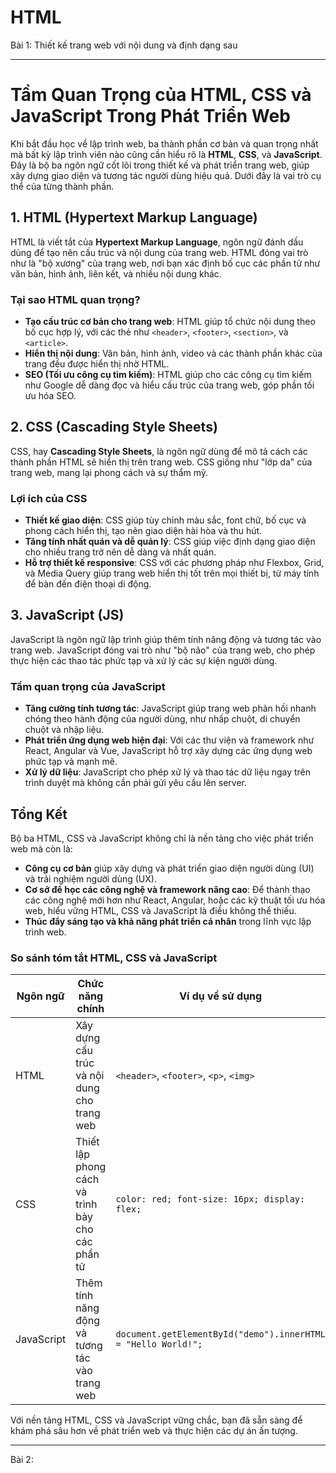 # HTML

Bài 1: Thiết kế trang web với nội dung và định dạng sau

---

# Tầm Quan Trọng của HTML, CSS và JavaScript Trong Phát Triển Web

Khi bắt đầu học về lập trình web, ba thành phần cơ bản và quan trọng nhất mà bất kỳ lập trình viên nào cũng cần hiểu rõ là **HTML**, **CSS**, và **JavaScript**. Đây là bộ ba ngôn ngữ cốt lõi trong thiết kế và phát triển trang web, giúp xây dựng giao diện và tương tác người dùng hiệu quả. Dưới đây là vai trò cụ thể của từng thành phần.

## 1. HTML (Hypertext Markup Language)

HTML là viết tắt của **Hypertext Markup Language**, ngôn ngữ đánh dấu dùng để tạo nên cấu trúc và nội dung của trang web. HTML đóng vai trò như là "bộ xương" của trang web, nơi bạn xác định bố cục các phần tử như văn bản, hình ảnh, liên kết, và nhiều nội dung khác.

### Tại sao HTML quan trọng?

- **Tạo cấu trúc cơ bản cho trang web**: HTML giúp tổ chức nội dung theo bố cục hợp lý, với các thẻ như `<header>`, `<footer>`, `<section>`, và `<article>`.
- **Hiển thị nội dung**: Văn bản, hình ảnh, video và các thành phần khác của trang đều được hiển thị nhờ HTML.
- **SEO (Tối ưu công cụ tìm kiếm)**: HTML giúp cho các công cụ tìm kiếm như Google dễ dàng đọc và hiểu cấu trúc của trang web, góp phần tối ưu hóa SEO.

## 2. CSS (Cascading Style Sheets)

CSS, hay **Cascading Style Sheets**, là ngôn ngữ dùng để mô tả cách các thành phần HTML sẽ hiển thị trên trang web. CSS giống như "lớp da" của trang web, mang lại phong cách và sự thẩm mỹ.

### Lợi ích của CSS

- **Thiết kế giao diện**: CSS giúp tùy chỉnh màu sắc, font chữ, bố cục và phong cách hiển thị, tạo nên giao diện hài hòa và thu hút.
- **Tăng tính nhất quán và dễ quản lý**: CSS giúp việc định dạng giao diện cho nhiều trang trở nên dễ dàng và nhất quán.
- **Hỗ trợ thiết kế responsive**: CSS với các phương pháp như Flexbox, Grid, và Media Query giúp trang web hiển thị tốt trên mọi thiết bị, từ máy tính để bàn đến điện thoại di động.

## 3. JavaScript (JS)

JavaScript là ngôn ngữ lập trình giúp thêm tính năng động và tương tác vào trang web. JavaScript đóng vai trò như "bộ não" của trang web, cho phép thực hiện các thao tác phức tạp và xử lý các sự kiện người dùng.

### Tầm quan trọng của JavaScript

- **Tăng cường tính tương tác**: JavaScript giúp trang web phản hồi nhanh chóng theo hành động của người dùng, như nhấp chuột, di chuyển chuột và nhập liệu.
- **Phát triển ứng dụng web hiện đại**: Với các thư viện và framework như React, Angular và Vue, JavaScript hỗ trợ xây dựng các ứng dụng web phức tạp và mạnh mẽ.
- **Xử lý dữ liệu**: JavaScript cho phép xử lý và thao tác dữ liệu ngay trên trình duyệt mà không cần phải gửi yêu cầu lên server.

## Tổng Kết

Bộ ba HTML, CSS và JavaScript không chỉ là nền tảng cho việc phát triển web mà còn là:

- **Công cụ cơ bản** giúp xây dựng và phát triển giao diện người dùng (UI) và trải nghiệm người dùng (UX).
- **Cơ sở để học các công nghệ và framework nâng cao**: Để thành thạo các công nghệ mới hơn như React, Angular, hoặc các kỹ thuật tối ưu hóa web, hiểu vững HTML, CSS và JavaScript là điều không thể thiếu.
- **Thúc đẩy sáng tạo và khả năng phát triển cá nhân** trong lĩnh vực lập trình web.

### So sánh tóm tắt HTML, CSS và JavaScript

| Ngôn ngữ    | Chức năng chính                                        | Ví dụ về sử dụng                               |
|-------------|--------------------------------------------------------|-----------------------------------------------|
| HTML        | Xây dựng cấu trúc và nội dung cho trang web            | `<header>`, `<footer>`, `<p>`, `<img>`       |
| CSS         | Thiết lập phong cách và trình bày cho các phần tử      | `color: red; font-size: 16px; display: flex;`|
| JavaScript  | Thêm tính năng động và tương tác vào trang web         | `document.getElementById("demo").innerHTML = "Hello World!";`|

Với nền tảng HTML, CSS và JavaScript vững chắc, bạn đã sẵn sàng để khám phá sâu hơn về phát triển web và thực hiện các dự án ấn tượng.

---

Bài 2: 